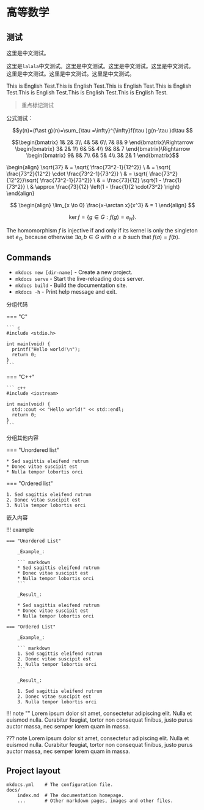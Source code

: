 # 高等数学

## 测试

这里是中文测试。

这里是`lalala`中文测试。这里是中文测试。这里是中文测试。这里是中文测试。这里是中文测试。这里是中文测试。这里是中文测试。

This is English Test.This is English Test.This is English Test.This is English Test.This is English Test.This is English Test.This is English Test.

> 重点标记测试

公式测试：

$$y(n)=(f\ast g)(n)=\sum_{\tau =\infty}^{\infty}f(\tau )g(n-\tau )d\tau $$

$$\begin{bmatrix}
1& 2& 3\\ 
4& 5& 6\\ 
7& 8& 9
\end{bmatrix}\Rightarrow \begin{bmatrix}
3& 2& 1\\ 
6& 5& 4\\ 
9& 8& 7
\end{bmatrix}\Rightarrow \begin{bmatrix}
9& 8& 7\\ 
6& 5& 4\\ 
3& 2& 1
\end{bmatrix}$$

\begin{align}
\sqrt{37} & = \sqrt{ \frac{73^2-1}{12^2}} \\
& = \sqrt{ \frac{73^2}{12^2} \cdot \frac{73^2-1}{73^2}} \\ 
& = \sqrt{ \frac{73^2}{12^2}}\sqrt{ \frac{73^2-1}{73^2}} \\
& = \frac{73}{12} \sqrt{1 - \frac{1}{73^2}} \\ 
& \approx \frac{73}{12} \left(1 - \frac{1}{2 \cdot73^2} \right)
\end{align}

$$
\begin{align}
\lim_{x \to 0} \frac{x-\arctan x}{x^3} & = 1
\end{align}
$$

$$
\operatorname{ker} f=\{g\in G:f(g)=e_{H}\}{\mbox{.}}
$$

The homomorphism $f$ is injective if and only if its kernel is only the 
singleton set $e_G$, because otherwise $\exists a,b\in G$ with $a\neq b$ such 
that $f(a)=f(b)$.




## Commands

* `mkdocs new [dir-name]` - Create a new project.
* `mkdocs serve` - Start the live-reloading docs server.
* `mkdocs build` - Build the documentation site.
* `mkdocs -h` - Print help message and exit.

分组代码

=== "C"

    ``` c
    #include <stdio.h>
    
    int main(void) {
      printf("Hello world!\n");
      return 0;
    }
    ```

=== "C++"

    ``` c++
    #include <iostream>
    
    int main(void) {
      std::cout << "Hello world!" << std::endl;
      return 0;
    }
    ```


分组其他内容

=== "Unordered list"

    * Sed sagittis eleifend rutrum
    * Donec vitae suscipit est
    * Nulla tempor lobortis orci

=== "Ordered list"

    1. Sed sagittis eleifend rutrum
    2. Donec vitae suscipit est
    3. Nulla tempor lobortis orci


嵌入内容

!!! example

    === "Unordered List"
    
        _Example_:
    
        ``` markdown
        * Sed sagittis eleifend rutrum
        * Donec vitae suscipit est
        * Nulla tempor lobortis orci
        ```
    
        _Result_:
    
        * Sed sagittis eleifend rutrum
        * Donec vitae suscipit est
        * Nulla tempor lobortis orci
    
    === "Ordered List"
    
        _Example_:
    
        ``` markdown
        1. Sed sagittis eleifend rutrum
        2. Donec vitae suscipit est
        3. Nulla tempor lobortis orci
        ```
    
        _Result_:
    
        1. Sed sagittis eleifend rutrum
        2. Donec vitae suscipit est
        3. Nulla tempor lobortis orci


!!! note ""
    Lorem ipsum dolor sit amet, consectetur adipiscing elit. Nulla et euismod
    nulla. Curabitur feugiat, tortor non consequat finibus, justo purus auctor
    massa, nec semper lorem quam in massa.

??? note
    Lorem ipsum dolor sit amet, consectetur adipiscing elit. Nulla et euismod
    nulla. Curabitur feugiat, tortor non consequat finibus, justo purus auctor
    massa, nec semper lorem quam in massa.

## Project layout

    mkdocs.yml    # The configuration file.
    docs/
        index.md  # The documentation homepage.
        ...       # Other markdown pages, images and other files.
